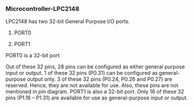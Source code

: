 ### Microcontroller-LPC2148


LPC2148 has two 32-bit General Purpose I/O ports.

1.  PORT0

2.  PORT1

PORT0 is a 32-bit port

Out of these 32 pins, 28 pins can be configured as either general purpose input or output.
1 of these 32 pins (P0.31) can be configured as general-purpose output only.
3 of these 32 pins (P0.24, P0.26 and P0.27) are reserved. Hence, they are not available for use. Also, these pins are not mentioned in pin diagram.
PORT1 is also a 32-bit port. Only 16 of these 32 pins (P1.16 – P1.31) are available for use as general-purpose input or output.
